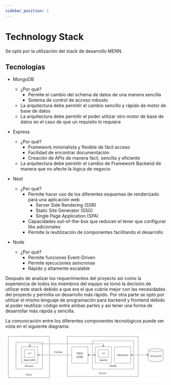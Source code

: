 ```yaml
---
sidebar_position: 1
---
```


# Technology Stack

Se optó por la utilización del stack de desarrollo MENN.

## Tecnologías

- MongoDB
  - ¿Por qué?
    - Permite el cambio del schema de datos de una manera sencilla
    - Sistema de control de acceso robusto
  - La arquitectura debe permitir el cambio sencillo y rápido de motor de base de datos
  - La arquitectura debe permitir el poder utilizar otro motor de base de datos en el caso de que un requisito lo requiera


- Express
  - ¿Por qué?
    - Framework minimalista y flexible de fácil acceso
    - Facilidad de encontrar documentación
    - Creación de APIs de manera fácil, sencilla y eficiente
  - La arquitectura debe permitir el cambio de Framework Backend de manera que no afecte la lógica de negocio
  

- Next
  - ¿Por qué?
    - Permite hacer uso de los diferentes esquemas de renderizado para una aplicación web
      - Server Side Rendering (SSR)
      - Static Site Generator (SSG)
      - Single Page Application (SPA)
    - Capacidades out-of-the-box que reducen el tener que configurar libs adicionales
    - Permite la reutilización de componentes facilitando el desarrollo

- Node
  - ¿Por qué?
    - Permite funciones Event-Driven 
    - Permite ejecuciones asíncronas
    - Rápido y altamente escalable

Después de analizar los requerimientos del proyecto así como la experiencia de todos los miembros del equipo se tomó la decisión de utilizar este stack debido a que era el que cubría mejor con las necesidades del proyecto y permitía un desarrollo más rápido.
Por otra parte se optó por utilizar el mismo lenguaje de programación para backend y frontend debido al poder reutilizar código entre ambas partes y así tener una forma de desarrollar más rápida y sencilla.

La comunicación entre los diferentes componentes tecnológicos puede ser vista en el siguiente diagrama:

![Communication between the technology components](../assets/stack-communication.png "Stack Communication")
